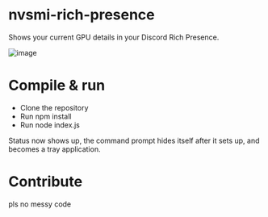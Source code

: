 # nvsmi-rich-presence
Shows your current GPU details in your Discord Rich Presence.

![image](https://i.imgur.com/WFQ7VFZ.png)

# Compile & run

- Clone the repository
- Run npm install
- Run node index.js

Status now shows up, the command prompt hides itself after it sets up, and becomes a tray application.

# Contribute

pls no messy code
